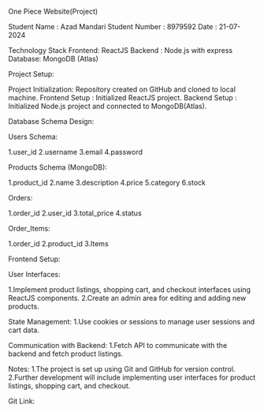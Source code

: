 One Piece Website(Project)

Student Name   : Azad Mandari
Student Number : 8979592
Date           : 21-07-2024


Technology Stack
Frontend: ReactJS
Backend :  Node.js with express
Database: MongoDB (Atlas)


Project Setup:

Project Initialization: Repository created on GitHub and cloned to local machine.
Frontend Setup        : Initialized ReactJS project.
Backend Setup         : Initialized Node.js project and connected to MongoDB(Atlas).


Database Schema Design:

Users Schema:

1.user_id
2.username
3.email
4.password


Products Schema (MongoDB):

1.product_id
2.name
3.description
4.price
5.category
6.stock


Orders:

1.order_id
2.user_id
3.total_price
4.status

Order_Items:

1.order_id
2.product_id
3.Items

Frontend Setup:

User Interfaces:

1.Implement product listings, shopping cart, and checkout interfaces using ReactJS components.
2.Create an admin area for editing and adding new products.


State Management:
1.Use cookies or sessions to manage user sessions and cart data.

Communication with Backend:
1.Fetch API to communicate with the backend and fetch product listings.


Notes:
1.The project is set up using Git and GitHub for version control.
2.Further development will include implementing user interfaces for product listings, shopping cart, and checkout.

Git Link:
